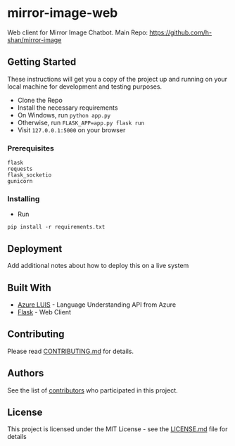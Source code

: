 # mirror-image-web
Web client for Mirror Image Chatbot. Main Repo: https://github.com/h-shan/mirror-image

## Getting Started

These instructions will get you a copy of the project up and running on your local machine for development and testing purposes. 

* Clone the Repo
* Install the necessary requirements
* On Windows, run
  ``` python app.py ```
* Otherwise, run
  ``` FLASK_APP=app.py flask run ```
* Visit ``` 127.0.0.1:5000 ``` on your browser

### Prerequisites

```
flask
requests
flask_socketio
gunicorn
```

### Installing

* Run

```
pip install -r requirements.txt
```

## Deployment

Add additional notes about how to deploy this on a live system

## Built With

* [Azure LUIS](https://azure.microsoft.com/en-us/services/cognitive-services/language-understanding-intelligent-service/) - Language Understanding API from Azure
* [Flask](http://flask.pocoo.org/) - Web Client

## Contributing

Please read [CONTRIBUTING.md](https://github.com/h-shan/mirror-image/blob/master/CONTRIBUTING.md) for details.

## Authors

See the list of [contributors](https://github.com/h-shan/mirror-image/blob/master/CONTRIBUTORS.md) who participated in this project.

## License

This project is licensed under the MIT License - see the [LICENSE.md](LICENSE.md) file for details

